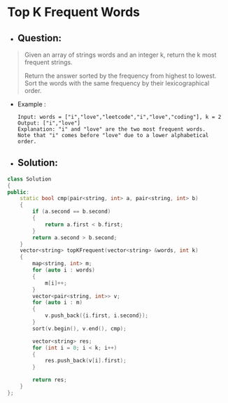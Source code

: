 # Top K Frequent Words
- ## Question:
>Given an array of strings words and an integer k, return the k most frequent strings.
>
>Return the answer sorted by the frequency from highest to lowest. Sort the words with the same frequency by their lexicographical order.

- Example :

      Input: words = ["i","love","leetcode","i","love","coding"], k = 2
      Output: ["i","love"]
      Explanation: "i" and "love" are the two most frequent words.
      Note that "i" comes before "love" due to a lower alphabetical order.


- ## Solution:
```cpp
class Solution
{
public:
    static bool cmp(pair<string, int> a, pair<string, int> b)
    {
        if (a.second == b.second)
        {
            return a.first < b.first;
        }
        return a.second > b.second;
    }
    vector<string> topKFrequent(vector<string> &words, int k)
    {
        map<string, int> m;
        for (auto i : words)
        {
            m[i]++;
        }
        vector<pair<string, int>> v;
        for (auto i : m)
        {
            v.push_back({i.first, i.second});
        }
        sort(v.begin(), v.end(), cmp);

        vector<string> res;
        for (int i = 0; i < k; i++)
        {
            res.push_back(v[i].first);
        }

        return res;
    }
};
```
